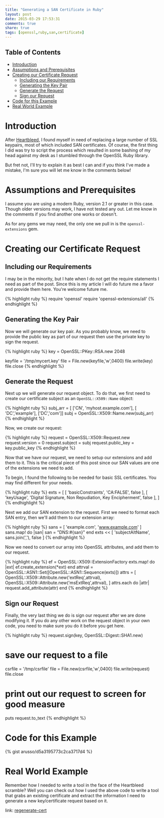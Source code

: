 ```yaml
---
title: "Generating a SAN Certificate in Ruby"
layout: post
date: 2015-03-29 17:53:31
comments: true
share: true
tags: [openssl,ruby,san,certificate]
---
```


## Table of Contents

* [Introduction](#introduction)
* [Assumptions and Prerequisites](#assumptions-and-prerequisites)
* [Creating our Certificate Request](#creating-our-certificate-request)
  * [Including our Requirements](#including-our-requirements)
  * [Generating the Key Pair](#generating-the-key-pair)
  * [Generate the Request](#generate-the-request)
  * [Sign our Request](#sign-our-request)
* [Code for this Example](#code-for-this-example)
* [Real World Example](#real-world-example)

# Introduction

After [Heartbleed](http://heartbleed.com/), I found myself in need of replacing
a large number of SSL keypairs, most of which included SAN certificates. Of
course, the first thing I did was try to script the process which resulted in
some bashing of my head against my desk as I stumbled through the OpenSSL Ruby
library.

But fret not, I'll try to explain it as best I can and if you think I've made a
mistake, I'm sure you will let me know in the comments below!

# Assumptions and Prerequisites

I assume you are using a modern Ruby, version 2.1 or greater in this case.
Though older versions may work, I have not tested any out. Let me know in the
comments if you find another one works or doesn't.

As for any gems we may need, the only one we pull in is the `openssl-extensions`
gem.

# Creating our Certificate Request

## Including our Requirements

I may be in the minority, but I hate when I do not get the require statements I
need as part of the post.  Since this is my article I will do future me a favor
and provide them here. You're welcome future me.

{% highlight ruby %}
require 'openssl'
require 'openssl-extensions/all'
{% endhighlight %}

## Generating the Key Pair

Now we will generate our key pair. As you probably know, we need to provide the
public key as part of our request then use the private key to sign the request.

{% highlight ruby %}
key = OpenSSL::PKey::RSA.new 2048

keyfile = '/tmp/mycert.key'
file = File.new(keyfile,'w',0400)
file.write(key)
file.close
{% endhighlight %}

## Generate the Request

Next up we will generate our request object. To do that, we first need to create
our certificate subject as an `OpenSSL::X509::Name` object:

{% highlight ruby %}
subj_arr = [ ['CN', 'myhost.example.com'], [ 'DC','example'], ['DC','com']]
subj      = OpenSSL::X509::Name.new(subj_arr)
{% endhighlight %}

Now, we create our request:

{% highlight ruby %}
request = OpenSSL::X509::Request.new
request.version = 0
request.subject = subj
request.public_key = key.public_key
{% endhighlight %}

Now that we have our request, we need to setup our extensions and add them to
it. This is the critical piece of this post since our SAN values are one of the
extensions we need to add.

To begin, I found the following to be needed for basic SSL certificates. You may
find different for your needs.

{% highlight ruby %}
exts = [
  [ 'basicConstraints', 'CA:FALSE', false ],
  [ 'keyUsage', 'Digital Signature, Non Repudiation, Key Encipherment', false ],
]
{% endhighlight %}

Next we add our SAN extension to the request. First we need to format each
SAN entry, then we'll add them to our extension array:

{% highlight ruby %}
sans = [ 'example.com', 'www.example.com' ]
sans.map! do |san|
  san = "DNS:#{san}"
end
exts << [ 'subjectAltName', sans.join(','), false ]
{% endhighlight %}

Now we need to convert our array into OpenSSL attributes, and add them to
our request.

{% highlight ruby %}
ef = OpenSSL::X509::ExtensionFactory
exts.map! do |ext|
  ef.create_extension(*ext)
end
attrval = OpenSSL::ASN1::Set([OpenSSL::ASN1::Sequence(exts)])
attrs = [
  OpenSSL::X509::Attribute.new('extReq',attrval),
  OpenSSL::X509::Attribute.new('msExtReq',attrval),
]
attrs.each do |attr|
  request.add_attribute(attr)
end
{% endhighlight %}

## Sign our Request

Finally, the very last thing we do is sign our request after we are done
modifying it. If you do any other work on the request object in your own code,
you need to make sure you do it before you get here.

{% highlight ruby %}
request.sign(key, OpenSSL::Digest::SHA1.new)

# save our request to a file
csrfile = '/tmp/csrfile'
file = File.new(csrfile,'w',0400)
file.write(request)
file.close

# print out our request to screen for good measure
puts request.to_text
{% endhighlight %}

# Code for this Example

{% gist arusso/d5a3195773c2ca3717d4 %}

# Real World Example

Remember how I needed to write a tool in the face of the Heartbleed scramble?
Well you can check out how I used the above code to write a tool that grabs an
existing certificate and extract the information I need to generate a new
key/certificate request based on it.

link: [regenerate-cert](https://github.com/arusso/cert-tools/blob/master/regenerate-cert.rb)
